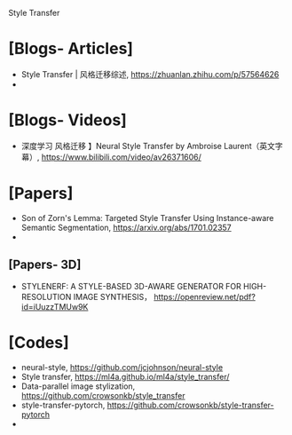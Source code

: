 Style Transfer

# [Blogs- Articles]
+ Style Transfer | 风格迁移综述, https://zhuanlan.zhihu.com/p/57564626
+ 

# [Blogs- Videos]
+ 深度学习 风格迁移 】Neural Style Transfer by Ambroise Laurent（英文字幕）, https://www.bilibili.com/video/av26371606/


# [Papers]
+ Son of Zorn's Lemma: Targeted Style Transfer Using Instance-aware Semantic Segmentation, https://arxiv.org/abs/1701.02357
+ 

## [Papers- 3D]
+ STYLENERF: A STYLE-BASED 3D-AWARE GENERATOR FOR HIGH-RESOLUTION IMAGE SYNTHESIS， https://openreview.net/pdf?id=iUuzzTMUw9K


# [Codes]
+ neural-style, https://github.com/jcjohnson/neural-style
+ Style transfer, https://ml4a.github.io/ml4a/style_transfer/
+ Data-parallel image stylization, https://github.com/crowsonkb/style_transfer
+ style-transfer-pytorch, https://github.com/crowsonkb/style-transfer-pytorch
+ 

